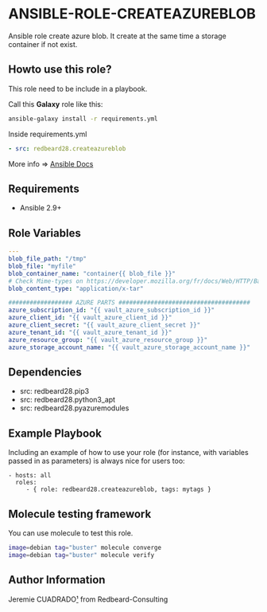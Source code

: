 ANSIBLE-ROLE-CREATEAZUREBLOB
============================

Ansible role create azure blob. It create at the same time a storage container if not exist.


## Howto use this role?
This role need to be include in a playbook. 

Call this **Galaxy** role  like this:

````bash
ansible-galaxy install -r requirements.yml 
````

Inside requirements.yml
````yaml
- src: redbeard28.createazureblob
````

More info => [Ansible Docs](https://docs.ansible.com/ansible-container/roles/access.html)

## Requirements

 * Ansible 2.9+


Role Variables
--------------

```yaml
---
blob_file_path: "/tmp"
blob_file: "myfile"
blob_container_name: "container{{ blob_file }}"
# Check Mime-types on https://developer.mozilla.org/fr/docs/Web/HTTP/Basics_of_HTTP/MIME_types/Complete_list_of_MIME_types
blob_content_type: "application/x-tar"

################## AZURE PARTS #####################################
azure_subscription_id: "{{ vault_azure_subscription_id }}"
azure_client_id: "{{ vault_azure_client_id }}"
azure_client_secret: "{{ vault_azure_client_secret }}"
azure_tenant_id: "{{ vault_azure_tenant_id }}"
azure_resource_group: "{{ vault_azure_resource_group }}"
azure_storage_account_name: "{{ vault_azure_storage_account_name }}"

```

Dependencies
------------

- src: redbeard28.pip3
- src: redbeard28.python3_apt
- src: redbeard28.pyazuremodules

Example Playbook
----------------

Including an example of how to use your role (for instance, with variables passed in as parameters) is always nice for users too:

    - hosts: all
      roles:
         - { role: redbeard28.createazureblob, tags: mytags }


Molecule testing framework
--------------------------

You can use molecule to test this role.
```bash
image=debian tag="buster" molecule converge 
image=debian tag="buster" molecule verify 
```

Author Information
------------------

Jeremie CUADRADO[¹](mailto:info@redbeard-consulting.fr) from Redbeard-Consulting
